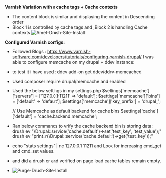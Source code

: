 **Varnish Variation with a cache tags + Cache contexts**
 - The content block is similar and displaying the content in Descending order
 - Block 1 is controlled by cache tags and ,Block 2 is handling Cache contexts
![Amet-Drush-Site-Install](https://github.com/user-attachments/assets/7de67538-1505-4c87-9091-19b784bc6c96)


**Configured Varnish configs:**
- Followed Blogs : https://www.varnish-software.com/developers/tutorials/configuring-varnish-drupal/
I was able to configure memcache on my drupal + ddev instance: 

- to test it i have used : ddev add-on get ddev/ddev-memcached
- Used composer require drupal/memcache and enabled
- Used the below settings in my settings.php
	$settings['memcache']['servers'] = ['127.0.0.1:11211' => 'default'];
	$settings['memcache']['bins'] = ['default' => 'default'];
	$settings['memcache']['key_prefix'] = 'drupal_';

	// Use Memcache as default backend for cache bins
	$settings['cache']['default'] = 'cache.backend.memcache';


- Ran below commands to vrify the cache backend bin is storing data: 
    drush ev "\Drupal::service('cache.default')->set('test_key', 'test_value');"
    drush ev "print_r(\Drupal::service('cache.default')->get('test_key'));"


- echo "stats settings" | nc 127.0.0.1 11211 and Look for increasing cmd_get and cmd_set values.

- and did a drush cr and verified on page load cache tables remain empty.

- 
  ![Purge-Drush-Site-Install](https://github.com/user-attachments/assets/a5b3c73d-c58c-4f4e-be8b-24390e072fcd)

